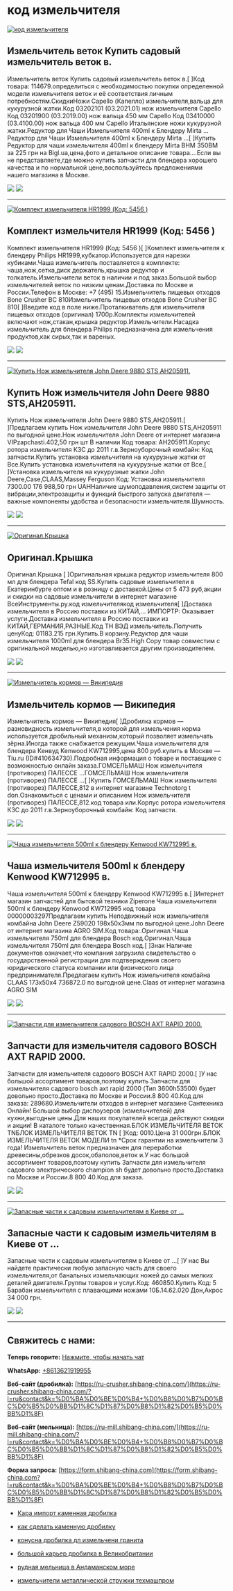 # код измельчителя

<a href="https://swt.shibang-china.com/?l=ru&img&k=%D0%BA%D0%BE%D0%B4+%D0%B8%D0%B7%D0%BC%D0%B5%D0%BB%D1%8C%D1%87%D0%B8%D1%82%D0%B5%D0%BB%D1%8F" target="_blank">![код измельчителя](http://static.shibang-china.com/all-800x300/15.jpg)</a>

## Измельчитель веток Купить садовый измельчитель веток в.
Измельчитель веток Купить садовый измельчитель веток в.[ ]Код товара: 114679.определиться с необходимостью покупки определенной модели измельчителя веток и её соответствия личным потребностям.СкидкиНожи Capello (Капелло) измельчителя,вальца для кукурузной жатки.Код 03202101 (03.2021.01) нож измельчителя Capello Код 03201900 (03.2019.00) нож вальца 450 мм Capello Код 03410000 (03.4100.00) нож вальца 400 мм Capello Итальянские ножи кукурузной жатки.Редуктор для Чаши Измельчителя 400ml к Блендеру Mirta …Редуктор для Чаши Измельчителя 400ml к Блендеру Mirta …[ ]Купить Редуктор для чаши измельчителя 400ml к блендеру Mirta BHM 350BM за 225 грн на Bigl.ua,цена,фото и детальное описание товара.…Если вы не представляете,где можно купить запчасти для блендера хорошего качества и по нормальной цене,воспользуйтесь предложениями нашего магазина в Москве.


<a href="https://whatsapp.shibangsoft.com/WhatsApp.php" target="_blank" title="WhatsApp">![](http://static.shibang-china.com/icon/whatsapp.png)</a> <a href="https://swt.shibang-china.com/?l=ru&icon&k=%D0%BA%D0%BE%D0%B4+%D0%B8%D0%B7%D0%BC%D0%B5%D0%BB%D1%8C%D1%87%D0%B8%D1%82%D0%B5%D0%BB%D1%8F" target="_blank">![](http://static.shibang-china.com/icon/chat-ru.png)</a>

---

<a href="https://swt.shibang-china.com/?l=ru&img&k=%D0%BA%D0%BE%D0%B4+%D0%B8%D0%B7%D0%BC%D0%B5%D0%BB%D1%8C%D1%87%D0%B8%D1%82%D0%B5%D0%BB%D1%8F" target="_blank">![Комплект измельчителя HR1999 (Код: 5456 )](http://static.shibang-china.com/all-800x300/1290.jpg)</a>

## Комплект измельчителя HR1999 (Код: 5456 )
Комплект измельчителя HR1999 (Код: 5456 )[ ]Комплект измельчителя к блендеру Philips HR1999,кубкатор.Используется для нарезки кубиками.Чаша измельчитель поставляется в комплекте: чаша,нож,сетка,диск держатель,крышка редуктор и толкатель.Измельчители веток в наличии и под заказ.Большой выбор измельчителей веток по низким ценам.Доставка по Москве и России.Телефон в Москве: +7 (495) 15.Измельчитель пищевых отходов Bone Crusher BC 810Измельчитель пищевых отходов Bone Crusher BC 810[ ]Введите код в поле ниже.Проталкиватель для измельчителя пищевых отходов (оригинал) 1700р.Комплекты измельчителей включают нож,стакан,крышка редуктор.Измельчители.Насадка измельчитель для блендера Philips предназначена для измельчения продуктов,как сирых,так и вареных.


<a href="https://whatsapp.shibangsoft.com/WhatsApp.php" target="_blank" title="WhatsApp">![](http://static.shibang-china.com/icon/whatsapp.png)</a> <a href="https://swt.shibang-china.com/?l=ru&icon&k=%D0%BA%D0%BE%D0%B4+%D0%B8%D0%B7%D0%BC%D0%B5%D0%BB%D1%8C%D1%87%D0%B8%D1%82%D0%B5%D0%BB%D1%8F" target="_blank">![](http://static.shibang-china.com/icon/chat-ru.png)</a>

---

<a href="https://swt.shibang-china.com/?l=ru&img&k=%D0%BA%D0%BE%D0%B4+%D0%B8%D0%B7%D0%BC%D0%B5%D0%BB%D1%8C%D1%87%D0%B8%D1%82%D0%B5%D0%BB%D1%8F" target="_blank">![Купить Нож измельчителя John Deere 9880 STS,AH205911.](http://static.shibang-china.com/all-800x300/1432.jpg)</a>

## Купить Нож измельчителя John Deere 9880 STS,AH205911.
Купить Нож измельчителя John Deere 9880 STS,AH205911.[ ]Предлагаем купить Нож измельчителя John Deere 9880 STS,AH205911 по выгодной цене.Нож измельчителя John Deere от интернет магазина VIPzapchasti.402,50 грн шт В наличии Код товара: AH205911.Корпус ротора измельчителя КЗС до 2011 г.в.Зерноуборочный комбайн: Код запчасти.Купить установка измельчителя на кукурузные жатки от Все.Купить установка измельчителя на кукурузные жатки от Все.[ ]Установка измельчителя на кукурузные жатки John Deere,Case,CLAAS,Massey Ferguson Код: Установка измельчителя 7300.00 176 988,50 грн UAHНаличие шумоподавления,систем защиты от вибрации,электрозащиты и функций быстрого запуска двигателя — важные компоненты удобства и безопасности измельчителя.Шумность.


<a href="https://whatsapp.shibangsoft.com/WhatsApp.php" target="_blank" title="WhatsApp">![](http://static.shibang-china.com/icon/whatsapp.png)</a> <a href="https://swt.shibang-china.com/?l=ru&icon&k=%D0%BA%D0%BE%D0%B4+%D0%B8%D0%B7%D0%BC%D0%B5%D0%BB%D1%8C%D1%87%D0%B8%D1%82%D0%B5%D0%BB%D1%8F" target="_blank">![](http://static.shibang-china.com/icon/chat-ru.png)</a>

---

<a href="https://swt.shibang-china.com/?l=ru&img&k=%D0%BA%D0%BE%D0%B4+%D0%B8%D0%B7%D0%BC%D0%B5%D0%BB%D1%8C%D1%87%D0%B8%D1%82%D0%B5%D0%BB%D1%8F" target="_blank">![Оригинал.Крышка](http://static.shibang-china.com/all-800x300/1000.jpg)</a>

## Оригинал.Крышка
Оригинал.Крышка [ ]Оригинальная крышка редуктор измельчителя 800 мл для блендера Tefal код SS.Купить садовые измельчители в Екатеринбурге оптом и в розницу с доставкой.Цены от 5 473 руб,акции и скидки на садовые измельчители в интернет магазине ВсеИнструменты.ру.код измельчителякод измельчителя[ ]Доставка измельчителя в Россию поставки из КИТАЙ,… ИМПОРТР: Оказывает услуги.Доставка измельчителя в Россию поставки из КИТАЙ,ГЕРМАНИЯ,РАЗНЫЕ.Код ТН ВЭД измельчитель.Получить ценуКод: 01183.215 грн.Купить.В корзину.Редуктор для чаши измельчителя 1000ml для блендера Br35.High Copy товар совместим с оригинальной моделью,но изготавливается другим производителем.


<a href="https://whatsapp.shibangsoft.com/WhatsApp.php" target="_blank" title="WhatsApp">![](http://static.shibang-china.com/icon/whatsapp.png)</a> <a href="https://swt.shibang-china.com/?l=ru&icon&k=%D0%BA%D0%BE%D0%B4+%D0%B8%D0%B7%D0%BC%D0%B5%D0%BB%D1%8C%D1%87%D0%B8%D1%82%D0%B5%D0%BB%D1%8F" target="_blank">![](http://static.shibang-china.com/icon/chat-ru.png)</a>

---

<a href="https://swt.shibang-china.com/?l=ru&img&k=%D0%BA%D0%BE%D0%B4+%D0%B8%D0%B7%D0%BC%D0%B5%D0%BB%D1%8C%D1%87%D0%B8%D1%82%D0%B5%D0%BB%D1%8F" target="_blank">![Измельчитель кормов — Википедия](http://static.shibang-china.com/all-800x300/271.jpg)</a>

## Измельчитель кормов — Википедия
Измельчитель кормов — Википедия[ ]Дробилка кормов — разновидность измельчителя,в которой для измельчения корма используется дробильный механизм,который позволяет измельчать зёрна.Иногда также снабжается режущим.Чаша измельчителя для блендера Кенвуд Kenwood KW712995,цена 800 руб.купить в Москве — Tiu.ru (ID#410634730).Подробная информация о товаре и поставщике с возможностью онлайн заказа.ГОМСЕЛЬМАШ Нож измельчителя (противорез) ПАЛЕССЕ …ГОМСЕЛЬМАШ Нож измельчителя (противорез) ПАЛЕССЕ …[ ]Купить ГОМСЕЛЬМАШ Нож измельчителя (противорез) ПАЛЕССЕ,812 в интернет магазине Technotorg t don.Ознакомиться с ценами и описанием Нож измельчителя (противорез) ПАЛЕССЕ,812.код товара или.Корпус ротора измельчителя КЗС до 2011 г.в.Зерноуборочный комбайн: Код запчасти.


<a href="https://whatsapp.shibangsoft.com/WhatsApp.php" target="_blank" title="WhatsApp">![](http://static.shibang-china.com/icon/whatsapp.png)</a> <a href="https://swt.shibang-china.com/?l=ru&icon&k=%D0%BA%D0%BE%D0%B4+%D0%B8%D0%B7%D0%BC%D0%B5%D0%BB%D1%8C%D1%87%D0%B8%D1%82%D0%B5%D0%BB%D1%8F" target="_blank">![](http://static.shibang-china.com/icon/chat-ru.png)</a>

---

<a href="https://swt.shibang-china.com/?l=ru&img&k=%D0%BA%D0%BE%D0%B4+%D0%B8%D0%B7%D0%BC%D0%B5%D0%BB%D1%8C%D1%87%D0%B8%D1%82%D0%B5%D0%BB%D1%8F" target="_blank">![Чаша измельчителя 500ml к блендеру Kenwood KW712995 в.](http://static.shibang-china.com/all-800x300/666.jpg)</a>

## Чаша измельчителя 500ml к блендеру Kenwood KW712995 в.
Чаша измельчителя 500ml к блендеру Kenwood KW712995 в.[ ]Интернет магазин запчастей для бытовой техники Ziperone Чаша измельчителя 500ml к блендеру Kenwood KW712995 код товара 00000003297Предлагаем купить Неподвижный нож измельчителя комбайна John Deere Z59020 198х50х3мм по выгодной цене.John Deere от интернет магазина AGRO SIM.Код товара:.Оригинал.Чаша измельчителя 750ml для блендера Bosch код.Оригинал.Чаша измельчителя 750ml для блендера Bosch код.[ ]Знак Наличие документов означает,что компания загрузила свидетельство о государственной регистрации для подтверждения своего юридического статуса компании или физического лица предпринимателя.Предлагаем купить Нож измельчителя комбайна CLAAS 173х50х4 736872.0 по выгодной цене.Claas от интернет магазина AGRO SIM


<a href="https://whatsapp.shibangsoft.com/WhatsApp.php" target="_blank" title="WhatsApp">![](http://static.shibang-china.com/icon/whatsapp.png)</a> <a href="https://swt.shibang-china.com/?l=ru&icon&k=%D0%BA%D0%BE%D0%B4+%D0%B8%D0%B7%D0%BC%D0%B5%D0%BB%D1%8C%D1%87%D0%B8%D1%82%D0%B5%D0%BB%D1%8F" target="_blank">![](http://static.shibang-china.com/icon/chat-ru.png)</a>

---

<a href="https://swt.shibang-china.com/?l=ru&img&k=%D0%BA%D0%BE%D0%B4+%D0%B8%D0%B7%D0%BC%D0%B5%D0%BB%D1%8C%D1%87%D0%B8%D1%82%D0%B5%D0%BB%D1%8F" target="_blank">![Запчасти для измельчителя садового BOSCH AXT RAPID 2000.](http://static.shibang-china.com/all-800x300/221.jpg)</a>

## Запчасти для измельчителя садового BOSCH AXT RAPID 2000.
Запчасти для измельчителя садового BOSCH AXT RAPID 2000.[ ]У нас большой ассортимент товаров,поэтому купить Запчасти для измельчителя садового bosch axt rapid 2000 (Тип 3600h53500) будет довольно просто.Доставка по Москве и России.8 800 40.Код для заказа: 289680.Измельчители отходов в интернет магазине Сантехника Онлайн! Большой выбор диспоузеров (измельчителей) для кухни,выгодные цены.Для наших покупателей всегда действуют скидки и акции! В каталоге только качественная.БЛОК ИЗМЕЛЬЧИТЕЛЯ ВЕТОК TNБЛОК ИЗМЕЛЬЧИТЕЛЯ ВЕТОК TN [ ]Код: 0010.Цена 31 000грн.БЛОК ИЗМЕЛЬЧИТЕЛЯ ВЕТОК МОДЕЛИ tn *Срок гарантии на измельчители 3 года! Измельчитель веток предназначен для переработки древесины,обрезков досок,обаполов,веток и.У нас большой ассортимент товаров,поэтому купить Запчасти для измельчителя садового электрического champion sh будет довольно просто.Доставка по Москве и России.8 800 40.Код для заказа.


<a href="https://whatsapp.shibangsoft.com/WhatsApp.php" target="_blank" title="WhatsApp">![](http://static.shibang-china.com/icon/whatsapp.png)</a> <a href="https://swt.shibang-china.com/?l=ru&icon&k=%D0%BA%D0%BE%D0%B4+%D0%B8%D0%B7%D0%BC%D0%B5%D0%BB%D1%8C%D1%87%D0%B8%D1%82%D0%B5%D0%BB%D1%8F" target="_blank">![](http://static.shibang-china.com/icon/chat-ru.png)</a>

---

<a href="https://swt.shibang-china.com/?l=ru&img&k=%D0%BA%D0%BE%D0%B4+%D0%B8%D0%B7%D0%BC%D0%B5%D0%BB%D1%8C%D1%87%D0%B8%D1%82%D0%B5%D0%BB%D1%8F" target="_blank">![Запасные части к садовым измельчителям в Киеве от …](http://static.shibang-china.com/all-800x300/501.jpg)</a>

## Запасные части к садовым измельчителям в Киеве от …
Запасные части к садовым измельчителям в Киеве от …[ ]У нас Вы найдете практически любую запасную часть для своего измельчителя,от банальных измельчающих ножей до самых мелких деталей двигателя.Группы товаров и услуг.Код: 460850.Купить Код: 5 Барабан измельчителя с плавающими ножами 10Б.14.62.020 Дон,Акрос 34 000 грн.

<a href="https://whatsapp.shibangsoft.com/WhatsApp.php" target="_blank" title="WhatsApp">![](http://static.shibang-china.com/icon/whatsapp.png)</a> <a href="https://swt.shibang-china.com/?l=ru&icon&k=%D0%BA%D0%BE%D0%B4+%D0%B8%D0%B7%D0%BC%D0%B5%D0%BB%D1%8C%D1%87%D0%B8%D1%82%D0%B5%D0%BB%D1%8F" target="_blank">![](http://static.shibang-china.com/icon/chat-ru.png)</a>

---
## Свяжитесь с нами:

**Теперь говорите:** [Нажмите, чтобы начать чат](https://swt.shibang-china.com?l=ru&contact&k=%D0%BA%D0%BE%D0%B4+%D0%B8%D0%B7%D0%BC%D0%B5%D0%BB%D1%8C%D1%87%D0%B8%D1%82%D0%B5%D0%BB%D1%8F)

**WhatsApp:**  [+8613621919955](https://whatsapp.shibangsoft.com/WhatsApp.php)

**Веб-сайт (дробилка):** [https://ru-crusher.shibang-china.com/](https://ru-crusher.shibang-china.com/?l=ru&contact&k=%D0%BA%D0%BE%D0%B4+%D0%B8%D0%B7%D0%BC%D0%B5%D0%BB%D1%8C%D1%87%D0%B8%D1%82%D0%B5%D0%BB%D1%8F)

**Веб-сайт (мельница):** [https://ru-mill.shibang-china.com/](https://ru-mill.shibang-china.com/?l=ru&contact&k=%D0%BA%D0%BE%D0%B4+%D0%B8%D0%B7%D0%BC%D0%B5%D0%BB%D1%8C%D1%87%D0%B8%D1%82%D0%B5%D0%BB%D1%8F)

**Форма запроса:** [https://form.shibang-china.com](https://form.shibang-china.com?l=ru&contact&k=%D0%BA%D0%BE%D0%B4+%D0%B8%D0%B7%D0%BC%D0%B5%D0%BB%D1%8C%D1%87%D0%B8%D1%82%D0%B5%D0%BB%D1%8F)

* [Кара импорт каменная дробилка](../112/%D0%9A%D0%B0%D1%80%D0%B0%20%D0%B8%D0%BC%D0%BF%D0%BE%D1%80%D1%82%20%D0%BA%D0%B0%D0%BC%D0%B5%D0%BD%D0%BD%D0%B0%D1%8F%20%D0%B4%D1%80%D0%BE%D0%B1%D0%B8%D0%BB%D0%BA%D0%B0.md)

* [как сделать каменную дробилку ](../109/%D0%BA%D0%B0%D0%BA%20%D1%81%D0%B4%D0%B5%D0%BB%D0%B0%D1%82%D1%8C%20%D0%BA%D0%B0%D0%BC%D0%B5%D0%BD%D0%BD%D1%83%D1%8E%20%D0%B4%D1%80%D0%BE%D0%B1%D0%B8%D0%BB%D0%BA%D1%83%20.md)

* [конусна дробилка дл измельчени гранита](../108/%D0%BA%D0%BE%D0%BD%D1%83%D1%81%D0%BD%D0%B0%20%D0%B4%D1%80%D0%BE%D0%B1%D0%B8%D0%BB%D0%BA%D0%B0%20%D0%B4%D0%BB%20%D0%B8%D0%B7%D0%BC%D0%B5%D0%BB%D1%8C%D1%87%D0%B5%D0%BD%D0%B8%20%D0%B3%D1%80%D0%B0%D0%BD%D0%B8%D1%82%D0%B0.md)

* [большой карьер дробилка в Великобритании](../114/%D0%B1%D0%BE%D0%BB%D1%8C%D1%88%D0%BE%D0%B9%20%D0%BA%D0%B0%D1%80%D1%8C%D0%B5%D1%80%20%D0%B4%D1%80%D0%BE%D0%B1%D0%B8%D0%BB%D0%BA%D0%B0%20%D0%B2%20%D0%92%D0%B5%D0%BB%D0%B8%D0%BA%D0%BE%D0%B1%D1%80%D0%B8%D1%82%D0%B0%D0%BD%D0%B8%D0%B8.md)

* [рудная мельница в Андаманском море](../120/%D1%80%D1%83%D0%B4%D0%BD%D0%B0%D1%8F%20%D0%BC%D0%B5%D0%BB%D1%8C%D0%BD%D0%B8%D1%86%D0%B0%20%D0%B2%20%D0%90%D0%BD%D0%B4%D0%B0%D0%BC%D0%B0%D0%BD%D1%81%D0%BA%D0%BE%D0%BC%20%D0%BC%D0%BE%D1%80%D0%B5.md)

* [измельчители металлической стружки техмашпром](../106/%D0%B8%D0%B7%D0%BC%D0%B5%D0%BB%D1%8C%D1%87%D0%B8%D1%82%D0%B5%D0%BB%D0%B8%20%D0%BC%D0%B5%D1%82%D0%B0%D0%BB%D0%BB%D0%B8%D1%87%D0%B5%D1%81%D0%BA%D0%BE%D0%B9%20%D1%81%D1%82%D1%80%D1%83%D0%B6%D0%BA%D0%B8%20%D1%82%D0%B5%D1%85%D0%BC%D0%B0%D1%88%D0%BF%D1%80%D0%BE%D0%BC.md)